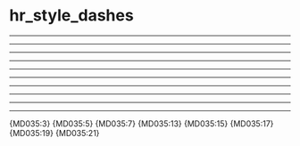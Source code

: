 # hr_style_dashes

***

* * *

*****

---

- - -

-----

___

_ _ _

_____

***

{MD035:3} {MD035:5} {MD035:7} {MD035:13} {MD035:15} {MD035:17} {MD035:19} {MD035:21}
